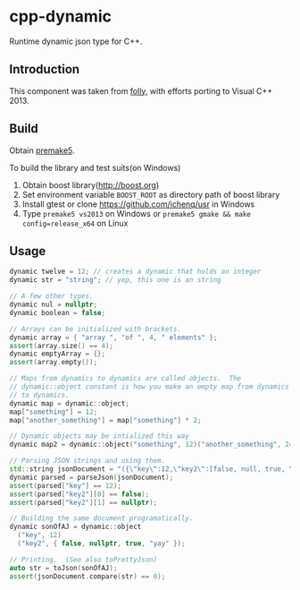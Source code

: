 # cpp-dynamic


Runtime dynamic json type for C++.


## Introduction

This component was taken from [folly](https://github.com/facebook/folly/blob/master/folly/dynamic.h), 
with efforts porting to Visual C++ 2013.


## Build

Obtain [premake5](http://premake.github.io/download.html).


To build the library and test suits(on Windows)

1. Obtain boost library(http://boost.org) 
2. Set environment variable `BOOST_ROOT` as directory path of boost library
3. Install gtest or clone https://github.com/ichenq/usr in Windows
4. Type `premake5 vs2013` on Windows or `premake5 gmake && make config=release_x64` on Linux


## Usage

``` Cpp
dynamic twelve = 12; // creates a dynamic that holds an integer
dynamic str = "string"; // yep, this one is an string

// A few other types.
dynamic nul = nullptr;
dynamic boolean = false;

// Arrays can be initialized with brackets.
dynamic array = { "array ", "of ", 4, " elements" };
assert(array.size() == 4);
dynamic emptyArray = {};
assert(array.empty());

// Maps from dynamics to dynamics are called objects.  The
// dynamic::object constant is how you make an empty map from dynamics
// to dynamics.
dynamic map = dynamic::object;
map["something"] = 12;
map["another_something"] = map["something"] * 2;

// Dynamic objects may be intialized this way
dynamic map2 = dynamic::object("something", 12)("another_something", 24);

// Parsing JSON strings and using them.
std::string jsonDocument = "({\"key\":12,\"key2\":[false, null, true, \"yay\"]})";
dynamic parsed = parseJson(jsonDocument);
assert(parsed["key"] == 12);
assert(parsed["key2"][0] == false);
assert(parsed["key2"][1] == nullptr);

// Building the same document programatically.
dynamic sonOfAJ = dynamic::object
  ("key", 12)
  ("key2", { false, nullptr, true, "yay" });

// Printing.  (See also toPrettyJson)
auto str = toJson(sonOfAJ);
assert(jsonDocument.compare(str) == 0);    
```
